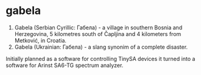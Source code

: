 # gabela
1. Gabela (Serbian Cyrillic: Габела) - a village in southern Bosnia and Herzegovina, 5 kilometres south of Čapljina and 4 kilometers from Metković, in Croatia.
2. Gabela (Ukrainian: Габела) - a slang synonim of a complete disaster.

Initially planned as a software for controlling TinySA devices it turned into a software for Arinst SA6-TG spectrum analyzer.

